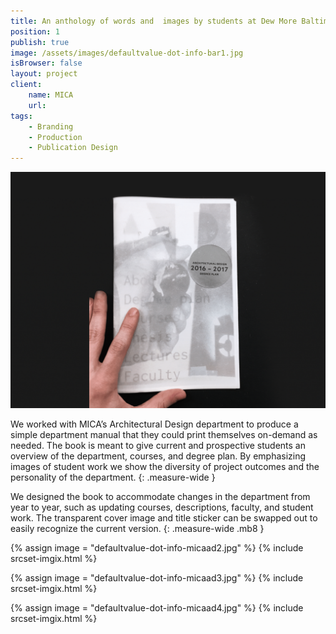 ```yaml
---
title: An anthology of words and  images by students at Dew More Baltimore and Maryland Institute College of Art.
position: 1
publish: true
image: /assets/images/defaultvalue-dot-info-bar1.jpg
isBrowser: false
layout: project
client:
    name: MICA
    url:
tags:
    - Branding
    - Production
    - Publication Design
---
```


<img src="/assets/images/defaultvalue-dot-info-micaad1.gif" alt="alt text" class="mb8" />

We worked with MICA’s Architectural Design department to produce a simple department manual that they could print themselves on-demand as needed. The book is meant to give current and prospective students an overview of the department, courses, and degree plan. By emphasizing images of student work we show the diversity of project outcomes and the personality of the department.
{: .measure-wide }

We designed the book to accommodate changes in the department from year to year, such as updating courses, descriptions, faculty, and student work. The transparent cover image and title sticker can be swapped out to easily recognize the current version.
{: .measure-wide .mb8 }

{% assign image = "defaultvalue-dot-info-micaad2.jpg" %} {% include srcset-imgix.html %}

{% assign image = "defaultvalue-dot-info-micaad3.jpg" %} {% include srcset-imgix.html %}

{% assign image = "defaultvalue-dot-info-micaad4.jpg" %} {% include srcset-imgix.html %}
